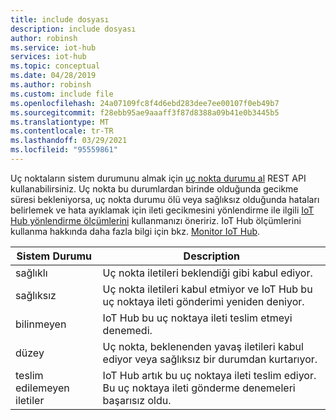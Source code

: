 ```yaml
---
title: include dosyası
description: include dosyası
author: robinsh
ms.service: iot-hub
services: iot-hub
ms.topic: conceptual
ms.date: 04/28/2019
ms.author: robinsh
ms.custom: include file
ms.openlocfilehash: 24a07109fc8f4d6ebd283dee7ee00107f0eb49b7
ms.sourcegitcommit: f28ebb95ae9aaaff3f87d8388a09b41e0b3445b5
ms.translationtype: MT
ms.contentlocale: tr-TR
ms.lasthandoff: 03/29/2021
ms.locfileid: "95559861"
---
```

Uç noktaların sistem durumunu almak için [uç nokta durumu al](/rest/api/iothub/iothubresource/getendpointhealth#iothubresource_getendpointhealth) REST API kullanabilirsiniz. Uç nokta bu durumlardan birinde olduğunda gecikme süresi bekleniyorsa, uç nokta durumu ölü veya sağlıksız olduğunda hataları belirlemek ve hata ayıklamak için ileti gecikmesini yönlendirme ile ilgili [IoT Hub yönlendirme ölçümlerini](../articles/iot-hub/monitor-iot-hub-reference.md#routing-metrics) kullanmanızı öneririz. IoT Hub ölçümlerini kullanma hakkında daha fazla bilgi için bkz. [Monitor IoT Hub](../articles/iot-hub/monitor-iot-hub.md).

|Sistem Durumu|Description|
|---|---|
|sağlıklı|Uç nokta iletileri beklendiği gibi kabul ediyor.|
|sağlıksız|Uç nokta iletileri kabul etmiyor ve IoT Hub bu uç noktaya ileti gönderimi yeniden deniyor.|
|bilinmeyen|IoT Hub bu uç noktaya ileti teslim etmeyi denemedi.|
|düzey|Uç nokta, beklenenden yavaş iletileri kabul ediyor veya sağlıksız bir durumdan kurtarıyor.|
|teslim edilemeyen iletiler|IoT Hub artık bu uç noktaya ileti teslim ediyor. Bu uç noktaya ileti gönderme denemeleri başarısız oldu.|